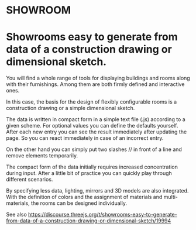 # SHOWROOM
 # Showrooms easy to generate from data of a construction drawing or dimensional sketch. 


You will find a whole range of tools for displaying buildings and rooms along with their furnishings. Among them are both firmly defined and interactive ones.

In this case, the basis for the design of flexibly configurable rooms is a construction drawing or a simple dimensional sketch.

The data is written in compact form in a simple text file (.js) according to a given scheme. For optional values you can define the defaults yourself. After each new entry you can see the result immediately after updating the page. So you can react immediately in case of an incorrect entry.

On the other hand you can simply put two slashes // in front of a line and remove elements temporarily.

The compact form of the data initially requires increased concentration during input. After a little bit of practice you can quickly play through different scenarios.

By specifying less data, lighting, mirrors and 3D models are also integrated.
With the definition of colors and the assignment of materials and multi-materials, the rooms can be designed individually.
 

See also https://discourse.threejs.org/t/showrooms-easy-to-generate-from-data-of-a-construction-drawing-or-dimensional-sketch/19994

